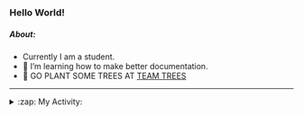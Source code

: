 ### Hello World!

##### About:
- Currently I am a student.
- 🌱 I’m learning how to make better documentation.
- 🌱 GO PLANT SOME TREES AT [TEAM TREES](https://teamtrees.org/)

---
<details>
  <summary>:zap: My Activity:</summary>
  
<!--START_SECTION:waka-->
![Code Time](http://img.shields.io/badge/Code%20Time-1%2C068%20hrs%2048%20mins-blue)

**I'm a Night 🦉** 

```text
🌞 Morning                1635 commits        ███░░░░░░░░░░░░░░░░░░░░░░   10.06 % 
🌆 Daytime                5205 commits        ████████░░░░░░░░░░░░░░░░░   32.04 % 
🌃 Evening                4733 commits        ███████░░░░░░░░░░░░░░░░░░   29.13 % 
🌙 Night                  4673 commits        ███████░░░░░░░░░░░░░░░░░░   28.76 % 
```
📅 **I'm Most Productive on Wednesday** 

```text
Monday                   2368 commits        ████░░░░░░░░░░░░░░░░░░░░░   14.58 % 
Tuesday                  1990 commits        ███░░░░░░░░░░░░░░░░░░░░░░   12.25 % 
Wednesday                3793 commits        ██████░░░░░░░░░░░░░░░░░░░   23.35 % 
Thursday                 2253 commits        ███░░░░░░░░░░░░░░░░░░░░░░   13.87 % 
Friday                   1605 commits        ██░░░░░░░░░░░░░░░░░░░░░░░   09.88 % 
Saturday                 1490 commits        ██░░░░░░░░░░░░░░░░░░░░░░░   09.17 % 
Sunday                   2747 commits        ████░░░░░░░░░░░░░░░░░░░░░   16.91 % 
```


📊 **This Week I Spent My Time On** 

```text
🔥 Editors: 
VS Code                  3 hrs 26 mins       █████████████████████████   100.00 % 

🐱‍💻 Projects: 
praise                   2 hrs 17 mins       █████████████████░░░░░░░░   66.62 % 
CSF22                    1 hr 6 mins         ████████░░░░░░░░░░░░░░░░░   32.29 % 
gdsc-next-weather-app    2 mins              ░░░░░░░░░░░░░░░░░░░░░░░░░   01.09 % 
```


 Last Updated on 21/03/2023 22:04:44 UTC
<!--END_SECTION:waka-->
</details>

